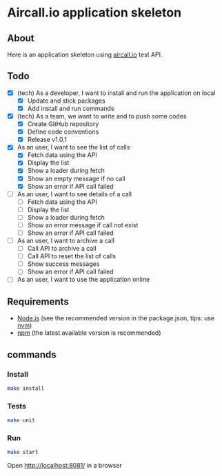 # Aircall.io application skeleton

## About
Here is an application skeleton using [aircall.io](https://aircall.io) test API.

## Todo
- [X] (tech) As a developer, I want to install and run the application on local
  - [X] Update and stick packages
  - [X] Add install and run commands
- [X] (tech) As a team, we want to write and to push some codes
  - [X] Create GitHub repository
  - [X] Define code conventions
  - [X] Release v1.0.1
- [X] As an user, I want to see the list of calls
  - [X] Fetch data using the API
  - [X] Display the list
  - [X] Show a loader during fetch
  - [X] Show an empty message if no call
  - [X] Show an error if API call failed
- [ ] As an user, I want to see details of a call
  - [ ] Fetch data using the API
  - [ ] Display the list
  - [ ] Show a loader during fetch
  - [ ] Show an error message if call not exist
  - [ ] Show an error if API call failed
- [ ] As an user, I want to archive a call
  - [ ] Call API to archive a call
  - [ ] Call API to reset the list of calls
  - [ ] Show success messages
  - [ ] Show an error if API call failed
- [ ] As an user, I want to use the application online

## Requirements
- [Node.js](https://nodejs.org/) (see the recommended version in the package.json, tips: use [nvm](https://github.com/creationix/nvm))
- [npm](https://nodejs.org/) (the latest available version is recommended)

## commands

### Install
```sh
make install
```

### Tests
```sh
make unit

```

### Run
```sh
make start
```

Open [http://localhost:8081/](http://localhost:8081/) in a browser
